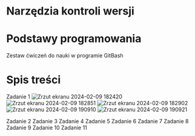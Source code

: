 # Narzędzia kontroli wersji 
# Podstawy programowania
Zestaw ćwiczeń do nauki w programie GitBash

# Spis treści
Zadanie 1
![Zrzut ekranu 2024-02-09 182420](https://github.com/Razil94/repo-1/assets/148622160/900015a2-b2bb-4b37-99b5-f2c1cb7f1111)
![Zrzut ekranu 2024-02-09 182851](https://github.com/Razil94/repo-1/assets/148622160/aea838e3-2f68-4f14-8048-bc3af21141be)
![Zrzut ekranu 2024-02-09 182902](https://github.com/Razil94/repo-1/assets/148622160/50f93645-67b4-4cfd-8d5d-0dd955881b7e)
![Zrzut ekranu 2024-02-09 190910](https://github.com/Razil94/repo-1/assets/148622160/11bff9d8-8165-4c0a-a618-8d0f3c872646)
![Zrzut ekranu 2024-02-09 190921](https://github.com/Razil94/repo-1/assets/148622160/f75abe6d-a48b-458e-88f7-a9dd91d5d8cd)

Zadanie 2
Zadanie 3
Zadanie 4
Zadanie 5
Zadanie 6
Zadanie 7
Zadanie 8
Zadanie 9
Zadanie 10
Zadanie 11

